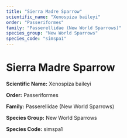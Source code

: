 ```yaml
---
title: "Sierra Madre Sparrow"
scientific_name: "Xenospiza baileyi"
order: "Passeriformes"
family: "Passerellidae (New World Sparrows)"
species_group: "New World Sparrows"
species_code: "simspa1"
---
```


# Sierra Madre Sparrow

**Scientific Name:** Xenospiza baileyi

**Order:** Passeriformes

**Family:** Passerellidae (New World Sparrows)

**Species Group:** New World Sparrows

**Species Code:** simspa1
